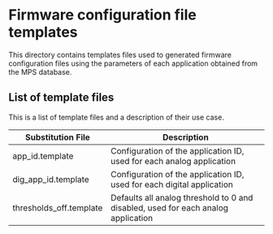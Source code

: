 # Firmware configuration file templates

This directory contains templates files used to generated firmware configuration files using the parameters of each application obtained from the MPS database.

## List of template files

This is a list of template files and a description of their use case.

Substitution File       | Description
------------------------|---------------------------------------------------------------------
app_id.template         | Configuration of the application ID, used for each analog application
dig_app_id.template     | Configuration of the application ID, used for each digital application
thresholds_off.template | Defaults all analog threshold to 0 and disabled, used for each analog application